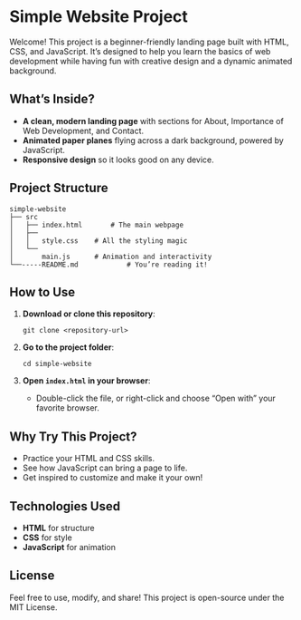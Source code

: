 # Simple Website Project

Welcome! This project is a beginner-friendly landing page built with HTML, CSS, and JavaScript. It’s designed to help you learn the basics of web development while having fun with creative design and a dynamic animated background.

## What’s Inside?

- **A clean, modern landing page** with sections for About, Importance of Web Development, and Contact.
- **Animated paper planes** flying across a dark background, powered by JavaScript.
- **Responsive design** so it looks good on any device.

## Project Structure

```
simple-website
├── src
│   ├── index.html       # The main webpage
│   ├── 
│   │   style.css    # All the styling magic
│   └──
│       main.js      # Animation and interactivity
└──-----README.md            # You’re reading it!
```

## How to Use

1. **Download or clone this repository**:
   ```
   git clone <repository-url>
   ```

2. **Go to the project folder**:
   ```
   cd simple-website
   ```

3. **Open `index.html` in your browser**:
   - Double-click the file, or right-click and choose “Open with” your favorite browser.

## Why Try This Project?

- Practice your HTML and CSS skills.
- See how JavaScript can bring a page to life.
- Get inspired to customize and make it your own!

## Technologies Used

- **HTML** for structure
- **CSS** for style
- **JavaScript** for animation

## License

Feel free to use, modify, and share! This project is open-source under the MIT License.
